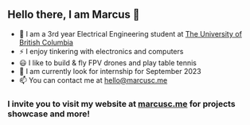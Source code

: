 ## Hello there,  I am Marcus 👋
- 🏫 I am a 3rd year Electrical Engineering student at [The University of British Columbia](https://www.ubc.ca/) 
- ⚡ I enjoy tinkering with electronics and computers
- 😃 I like to build & fly FPV drones and play table tennis 
- 🏢 I am currently look for internship for September 2023
- 📫 You can contact me at hello@marcusc.me
### I invite you to visit my website at [marcusc.me](https://marcusc.me/) for projects showcase and more!


<!--
**Beluguy/Beluguy** is a ✨ _special_ ✨ repository because its `README.md` (this file) appears on your GitHub profile.

Here are some ideas to get you started:

- 🔭 I’m currently working on ...
- 🌱 I’m currently learning ...
- 👯 I’m looking to collaborate on ...
- 🤔 I’m looking for help with ...
- 💬 Ask me about ...
- 📫 How to reach me: ...
- 😄 Pronouns: ...
- ⚡ Fun fact: ...
-->
